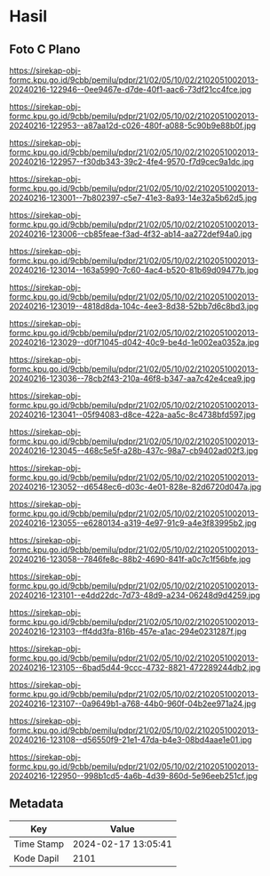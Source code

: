 # Hasil

## Foto C Plano

https://sirekap-obj-formc.kpu.go.id/9cbb/pemilu/pdpr/21/02/05/10/02/2102051002013-20240216-122946--0ee9467e-d7de-40f1-aac6-73df21cc4fce.jpg

https://sirekap-obj-formc.kpu.go.id/9cbb/pemilu/pdpr/21/02/05/10/02/2102051002013-20240216-122953--a87aa12d-c026-480f-a088-5c90b9e88b0f.jpg

https://sirekap-obj-formc.kpu.go.id/9cbb/pemilu/pdpr/21/02/05/10/02/2102051002013-20240216-122957--f30db343-39c2-4fe4-9570-f7d9cec9a1dc.jpg

https://sirekap-obj-formc.kpu.go.id/9cbb/pemilu/pdpr/21/02/05/10/02/2102051002013-20240216-123001--7b802397-c5e7-41e3-8a93-14e32a5b62d5.jpg

https://sirekap-obj-formc.kpu.go.id/9cbb/pemilu/pdpr/21/02/05/10/02/2102051002013-20240216-123006--cb85feae-f3ad-4f32-ab14-aa272def94a0.jpg

https://sirekap-obj-formc.kpu.go.id/9cbb/pemilu/pdpr/21/02/05/10/02/2102051002013-20240216-123014--163a5990-7c60-4ac4-b520-81b69d09477b.jpg

https://sirekap-obj-formc.kpu.go.id/9cbb/pemilu/pdpr/21/02/05/10/02/2102051002013-20240216-123019--4818d8da-104c-4ee3-8d38-52bb7d6c8bd3.jpg

https://sirekap-obj-formc.kpu.go.id/9cbb/pemilu/pdpr/21/02/05/10/02/2102051002013-20240216-123029--d0f71045-d042-40c9-be4d-1e002ea0352a.jpg

https://sirekap-obj-formc.kpu.go.id/9cbb/pemilu/pdpr/21/02/05/10/02/2102051002013-20240216-123036--78cb2f43-210a-46f8-b347-aa7c42e4cea9.jpg

https://sirekap-obj-formc.kpu.go.id/9cbb/pemilu/pdpr/21/02/05/10/02/2102051002013-20240216-123041--05f94083-d8ce-422a-aa5c-8c4738bfd597.jpg

https://sirekap-obj-formc.kpu.go.id/9cbb/pemilu/pdpr/21/02/05/10/02/2102051002013-20240216-123045--468c5e5f-a28b-437c-98a7-cb9402ad02f3.jpg

https://sirekap-obj-formc.kpu.go.id/9cbb/pemilu/pdpr/21/02/05/10/02/2102051002013-20240216-123052--d6548ec6-d03c-4e01-828e-82d6720d047a.jpg

https://sirekap-obj-formc.kpu.go.id/9cbb/pemilu/pdpr/21/02/05/10/02/2102051002013-20240216-123055--e6280134-a319-4e97-91c9-a4e3f83995b2.jpg

https://sirekap-obj-formc.kpu.go.id/9cbb/pemilu/pdpr/21/02/05/10/02/2102051002013-20240216-123058--7846fe8c-88b2-4690-841f-a0c7c1f56bfe.jpg

https://sirekap-obj-formc.kpu.go.id/9cbb/pemilu/pdpr/21/02/05/10/02/2102051002013-20240216-123101--e4dd22dc-7d73-48d9-a234-06248d9d4259.jpg

https://sirekap-obj-formc.kpu.go.id/9cbb/pemilu/pdpr/21/02/05/10/02/2102051002013-20240216-123103--ff4dd3fa-816b-457e-a1ac-294e0231287f.jpg

https://sirekap-obj-formc.kpu.go.id/9cbb/pemilu/pdpr/21/02/05/10/02/2102051002013-20240216-123105--6bad5d44-9ccc-4732-8821-472289244db2.jpg

https://sirekap-obj-formc.kpu.go.id/9cbb/pemilu/pdpr/21/02/05/10/02/2102051002013-20240216-123107--0a9649b1-a768-44b0-960f-04b2ee971a24.jpg

https://sirekap-obj-formc.kpu.go.id/9cbb/pemilu/pdpr/21/02/05/10/02/2102051002013-20240216-123108--d56550f9-21e1-47da-b4e3-08bd4aae1e01.jpg

https://sirekap-obj-formc.kpu.go.id/9cbb/pemilu/pdpr/21/02/05/10/02/2102051002013-20240216-122950--998b1cd5-4a6b-4d39-860d-5e96eeb251cf.jpg


## Metadata

| Key        | Value               |
| ---------- | ------------------- |
| Time Stamp | 2024-02-17 13:05:41 |
| Kode Dapil | 2101                |



